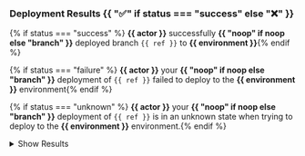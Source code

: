 ### Deployment Results {{ ":white_check_mark:" if status === "success" else ":x:" }}

{% if status === "success" %} **{{ actor }}** successfully **{{ "noop" if noop else "branch" }}** deployed branch `{{ ref }}` to **{{ environment }}**{% endif %}

{% if status === "failure" %} **{{ actor }}** your **{{ "noop" if noop else "branch" }}** deployment of `{{ ref }}` failed to deploy to the **{{ environment }}** environment{% endif %}

{% if status === "unknown" %} **{{ actor }}** your **{{ "noop" if noop else "branch" }}** deployment of `{{ ref }}` is in an unknown state when trying to deploy to the **{{ environment }}** environment.{% endif %}

<details>
<summary>Show Results</summary>


```terraform
<%= results %>
```

<% if artifact_url && !artifact_url.empty? %>
:warning: Output truncated. [Download full output here](<%= artifact_url %>)
<% end %>

</details>
